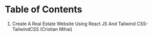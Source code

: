 # Table of Contents

1. Create A Real Estate Website Using React JS And Tailwind CSS- TailwindCSS (Cristian Mihai)

